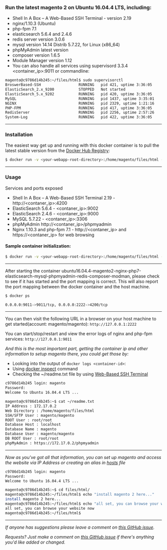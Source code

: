 ### Run the latest magento 2 on Ubuntu 16.04.4 LTS, including: 
- Shell In A Box – A Web-Based SSH Terminal - version 2.19
- nginx/1.10.3 (Ubuntu)
- php-fpm 7.1
- elasticsearch 5.6.4 and 2.4.6
- redis server version 3.0.6 
- mysql version 14.14 Distrib 5.7.22, for Linux (x86_64) 
- phpMyAdmin latest version
- composer version 1.6.5
- Module Manager version 1.12
- You can also handle all services using supervisord 3.3.4 <container_ip>:9011 or commandline: 

```bash
magento@c9786d14b245:~/files/html$ sudo supervisorctl 
BroswerBased-SSH                 RUNNING   pid 421, uptime 3:36:05
ElasticSearch_2.x_9200           STOPPED   Not started
ElasticSearch_5.x_9202           RUNNING   pid 420, uptime 3:36:05
MySQL                            RUNNING   pid 1437, uptime 3:35:01
NGINX                            RUNNING   pid 2329, uptime 1:21:16
PHP-FPM                          RUNNING   pid 417, uptime 3:36:05
RedisServer                      RUNNING   pid 2256, uptime 2:57:26
System-Log                       RUNNING   pid 422, uptime 3:36:05
```
___

### Installation
The easiest way get up and running with this docker container is to pull the latest stable version from the [Docker Hub Registry](https://hub.docker.com/r/thomasvan/ubuntu16.04.4-magento2-nginx-php7-elasticsearch-mysql-phpmyadmin-redis-composer-modman/):

```bash
$ docker run -v <your-webapp-root-directory>:/home/magento/files/html -p 2222:4200 -p 9011:9011 --name docker-name -d thomasvan/ubuntu16.04.4-magento2-nginx-php7-elasticsearch-mysql-phpmyadmin-redis-composer-modman:latest
```
___

### Usage
Services and ports exposed
- Shell In A Box – A Web-Based SSH Terminal 2.19 - http://<contaner_ip>:4200
- ElasticSearch 5.6.4 - <contaner_ip>:9002
- ElasticSearch 2.4.6 - <contaner_ip>:9000
- MySQL 5.7.22 - <contaner_ip>:3306
- phpMyAdmin http://<contaner_ip>/phpmyadmin
- Nginx 1.10.3 and php-fpm 7.1 - http://<contaner_ip> and https://<contaner_ip> for web browsing

#### Sample container initialization: 

```bash
$ docker run -v <your-webapp-root-directory>:/home/magento/files/html -p 2222:4200 -p 9011:9011 --name docker-name -d thomasvan/ubuntu16.04.4-magento2-nginx-php7-elasticsearch-mysql-phpmyadmin-redis-composer-modman:latest
```
___

After starting the container ubuntu16.04.4-magento2-nginx-php7-elasticsearch-mysql-phpmyadmin-redis-composer-modman, please check to see if it has started and the port mapping is correct. This will also report the port mapping between the docker container and the host machine.

```bash
$ docker ps

0.0.0.0:9011->9011/tcp, 0.0.0.0:2222->4200/tcp
```
___


You can then visit the following URL in a browser on your host machine to get started(account: magento/magento): `http://127.0.0.1:2222`

You can start/stop/restart and view the error logs of nginx and php-fpm services: `http://127.0.0.1:9011`

_And this is the most important part, getting the container ip and other information to setup magento there, you could get those by:_
- Looking into the output of `docker logs <container-id>`:
- Using [docker inspect](https://docs.docker.com/engine/reference/commandline/inspect/parent-command) command
- Checking the ~/readme.txt file by using [Web-Based SSH Terminal](http://127.0.0.1:2222)

```bash
c9786d14b245 login: magento
Password:
Welcome to Ubuntu 16.04.4 LTS ...

magento@c9786d14b245:~$ cat ~/readme.txt
IP Address : 172.17.0.2
Web Directory : /home/magento/files/html
SSH/SFTP User : magento/magento
ROOT User : root/root
Database Host : localhost
Database Name : magento
Database User : magento/magento
DB ROOT User : root/root 
phpMyAdmin : https://172.17.0.2/phpmyadmin
```
___

_Now as you've got all that information, you can set up magento and access the website via IP Address or creating an alias in [hosts](https://support.rackspace.com/how-to/modify-your-hosts-file/) file_

```bash
c9786d14b245 login: magento
Password:
Welcome to Ubuntu 16.04.4 LTS ...

magento@c9786d14b245:~$ cd files/html/
magento@c9786d14b245:~/files/html$ echo "install magento 2 here..."
install magento 2 here...
magento@c9786d14b245:~/files/html$ echo "all set, you can browse your website now"
all set, you can browse your website now
magento@c9786d14b245:~/files/html$ 
   ```
___


_If anyone has suggestions please leave a comment on [this GitHub issue](https://github.com/thomasvan/ubuntu16-magento2-nginx-php7/issues/2)._

_Requests? Just make a comment on [this GitHub issue](https://github.com/thomasvan/ubuntu16-magento2-nginx-php7/issues/1) if there's anything you'd like added or changed._
